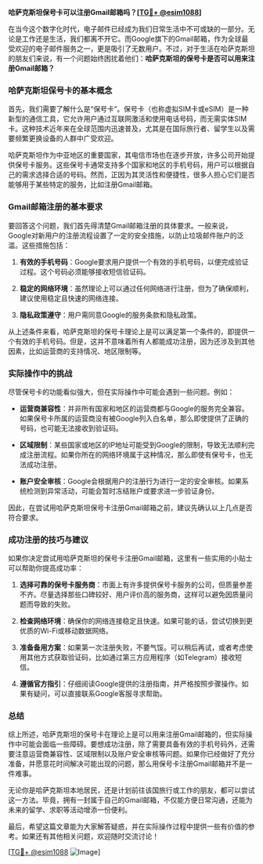 **哈萨克斯坦保号卡可以注册Gmail邮箱吗？[[TG💪+ @esim1088](https://t.me/s/esim1088)]**

在当今这个数字化时代，电子邮件已经成为我们日常生活中不可或缺的一部分。无论是工作还是生活，我们都离不开它。而Google旗下的Gmail邮箱，作为全球最受欢迎的电子邮件服务之一，更是吸引了无数用户。不过，对于生活在哈萨克斯坦的朋友们来说，有一个问题始终困扰着他们：**哈萨克斯坦的保号卡是否可以用来注册Gmail邮箱？**

### 哈萨克斯坦保号卡的基本概念

首先，我们需要了解什么是“保号卡”。保号卡（也称虚拟SIM卡或eSIM）是一种新型的通信工具，它允许用户通过互联网激活和使用电话号码，而无需实体SIM卡。这种技术近年来在全球范围内迅速普及，尤其是在国际旅行者、留学生以及需要频繁更换设备的人群中广受欢迎。

哈萨克斯坦作为中亚地区的重要国家，其电信市场也在逐步开放，许多公司开始提供保号卡服务。这些保号卡通常支持多个国家和地区的手机号码，用户可以根据自己的需求选择合适的号码。然而，正因为其灵活性和便捷性，很多人担心它们是否能够用于某些特定的服务，比如注册Gmail邮箱。

### Gmail邮箱注册的基本要求

要回答这个问题，我们首先得清楚Gmail邮箱注册的具体要求。一般来说，Google对新用户的注册流程设置了一定的安全措施，以防止垃圾邮件账户的泛滥。这些措施包括：

1. **有效的手机号码**：Google要求用户提供一个有效的手机号码，以便完成验证过程。这个号码必须能够接收短信验证码。
   
2. **稳定的网络环境**：虽然理论上可以通过任何网络进行注册，但为了确保顺利，建议使用稳定且快速的网络连接。

3. **隐私政策遵守**：用户需同意Google的服务条款和隐私政策。

从上述条件来看，哈萨克斯坦的保号卡理论上是可以满足第一个条件的，即提供一个有效的手机号码。但是，这并不意味着所有人都能成功注册，因为还涉及到其他因素，比如运营商的支持情况、地区限制等。

### 实际操作中的挑战

尽管保号卡的功能看似强大，但在实际操作中可能会遇到一些问题。例如：

- **运营商兼容性**：并非所有国家和地区的运营商都与Google的服务完全兼容。如果保号卡所属的运营商没有被Google列入白名单，那么即使提供了正确的号码，也可能无法接收到验证码。
  
- **区域限制**：某些国家或地区的IP地址可能受到Google的限制，导致无法顺利完成注册流程。如果你所在的网络环境属于这种情况，那么即使有保号卡，也无法成功注册。

- **账户安全审核**：Google会根据用户的注册行为进行一定的安全审核。如果系统检测到异常活动，可能会暂时冻结账户或要求进一步验证身份。

因此，在尝试用哈萨克斯坦保号卡注册Gmail邮箱之前，建议先确认以上几点是否符合要求。

### 成功注册的技巧与建议

如果你决定尝试用哈萨克斯坦的保号卡注册Gmail邮箱，这里有一些实用的小贴士可以帮助你提高成功率：

1. **选择可靠的保号卡服务商**：市面上有许多提供保号卡服务的公司，但质量参差不齐。尽量选择那些口碑较好、用户评价高的服务商，这样可以避免因质量问题而导致的失败。

2. **检查网络环境**：确保你的网络连接稳定且快速。如果可能的话，尝试切换到更优质的Wi-Fi或移动数据网络。

3. **准备备用方案**：如果第一次注册失败，不要气馁。可以稍后再试，或者考虑使用其他方式获取验证码，比如通过第三方应用程序（如Telegram）接收短信。

4. **遵循官方指引**：仔细阅读Google提供的注册指南，并严格按照步骤操作。如果有疑问，可以直接联系Google客服寻求帮助。

### 总结

综上所述，哈萨克斯坦的保号卡在理论上是可以用来注册Gmail邮箱的，但实际操作中可能会面临一些障碍。要想成功注册，除了需要具备有效的手机号码外，还需要注意运营商兼容性、区域限制以及账户安全审核等问题。如果你已经做好了充分准备，并愿意花时间解决可能出现的问题，那么用保号卡注册Gmail邮箱并不是一件难事。

无论你是哈萨克斯坦本地居民，还是计划前往该国旅行或工作的朋友，都可以尝试这一方法。毕竟，拥有一封属于自己的Gmail邮箱，不仅能方便日常沟通，还能为未来的留学、求职等活动增添一份便利。

最后，希望这篇文章能为大家解答疑惑，并在实际操作过程中提供一些有价值的参考。如果还有其他相关问题，欢迎随时交流讨论！

[[TG💪+ @esim1088](https://t.me/s/esim1088) ![Image](https://i.postimg.cc/4NQfJmqS/Snipaste-2025-05-13-00-14-12.png)]
